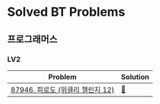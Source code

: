 # Solved BT Problems

## 프로그래머스

### LV2

| Problem                                                                                        | Solution                         |
| ---------------------------------------------------------------------------------------------- | -------------------------------- |
| [ 87946. 피로도 (위클리 챌린지 12) ](https://programmers.co.kr/learn/courses/30/lessons/87946) | [🚀](./Programmers.lv2.87946.js) |
